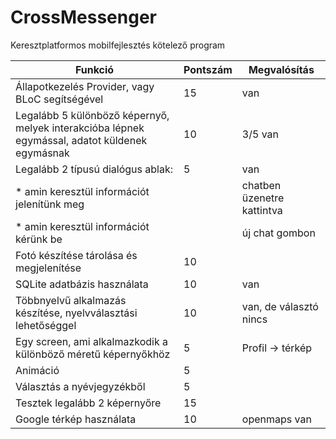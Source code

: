 # CrossMessenger

Keresztplatformos mobilfejlesztés kötelező program

| Funkció   |   Pontszám   |   Megvalósítás   |
|----------------|----------------|------------|
| Állapotkezelés Provider, vagy BLoC segítségével | 15| van |
| Legalább 5 különböző képernyő, melyek interakcióba lépnek egymással, adatot küldenek egymásnak | 10| 3/5 van |
| Legalább 2 típusú dialógus ablak:               | 5 | van |
| * amin keresztül információt jelenítünk meg     |   | chatben üzenetre kattintva |
| * amin keresztül információt kérünk be          |   | új chat gombon |
| Fotó készítése tárolása és megjelenítése        | 10|
| SQLite adatbázis használata                     | 10| van |
| Többnyelvű alkalmazás készítése, nyelvválasztási lehetőséggel | 10| van, de választó nincs |
| Egy screen, ami alkalmazkodik a különböző méretű képernyőkhöz | 5 | Profil -> térkép |
| Animáció | 5 |
| Választás a nyévjegyzékből | 5 |
| Tesztek legalább 2 képernyőre | 15|
| Google térkép használata | 10| openmaps van |